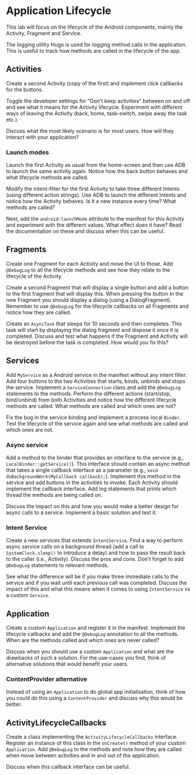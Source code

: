 # Application Lifecycle

This lab will focus on the lifecycle of the Android components, mainly the Activity, Fragment and Service.

The logging utility Hugo is used for logging method calls in the application. This is useful to track how methods are called in the lifecycle of the app.

## Activities

Create a second Activity (copy of the first) and implement click callbacks for the buttons.

Toggle the developer settings for "Don't keep activities" between on and off and see what it means for the Activity lifecycle. Experiment with different ways of leaving the Activity (back, home, task-switch, swipe away the task etc.).

Discuss what the most likely scenario is for most users. How will they interact with your application?

### Launch modes

Launch the first Activity as usual from the home-screen and then use ADB to launch the same activity again. Notice how the back button behaves and what lifecycle methods are called.

Modify the intent-filter for the first Activity to take three different Intents (using different action strings). Use ADB to launch the different Intents and notice how the Activity behaves. Is it a new instance every time? What methods are called?

Next, add the `android:launchMode` attribute to the manifest for this Activity and experiment with the different values. What effect does it have? Read the documentation on these and discuss when this can be useful.

## Fragments

Create one Fragment for each Activity and move the UI to those. Add `@DebugLog` to all the lifecycle methods and see how they relate to the lifecycle of the Activity.

Create a second Fragment that will display a single button and add a button to the first fragment that will display this. When pressing the button in the new Fragment you should display a dialog (using a DialogFragment). Remember to use `@DebugLog` for the lifecycle callbacks on all Fragments and notice how they are called.

Create an `AsyncTask` that sleeps for 10 seconds and then completes. This task will start by displaying the dialog fragment and dispose it once it is completed. Discuss and test what happens if the Fragment and Activity will be destroyed before the task is completed. How would you fix this?

## Services

Add `MyService` as a Android service in the manifest without any intent filter. Add four buttons to the two Activities that starts, binds, unbinds and stops the service. Implement a `ServiceConnection` class and add the `@DebugLog` statements to the methods. Perform the different actions (start/stop, bind/unbind) from both Activities and notice how the different lifecycle methods are called. What methods are called and which ones are not?

Fix the bug in the service binding and implement a process-local `Binder`. Test the lifecycle of the service again and see what methods are called and which ones are not.

### Async service

Add a method to the binder that provides an interface to the service (e.g., `LocalBinder::getService()`). This interface should contain an async method that takes a single callback interface as a parameter (e.g., `void doBackgroundWork(MyCallback callback);`). Implement this method in the service and add buttons in the activities to invoke. Each Activity should implement the callback interface. Add log statements that prints which thread the methods are being called on.

Discuss the impact on this and how you would make a better design for async calls to a service. Implement a basic solution and test it.

### Intent Service

Create a new services that extends `IntentService`. Find a way to perform async service calls on a background thread (add a call to `SystemClock.sleep()` to introduce a delay) and how to pass the result back to the caller (i.e., Activity). Discuss the pros and cons. Don't forget to add `@DebugLog` statements to relevant methods.

See what the difference will be if you make three immediate calls to the service and if you wait until each previous call was completed. Discuss the impact of this and what this means when it comes to using `IntentService` vs a custom `Service`.

## Application

Create a custom `Application` and register it in the manifest. Implement the lifecycle callbacks and add the `@DebugLog` annotation to all the methods. When are the methods called and which ones are never called?

Discuss when you should use a custom `Application` and what are the drawbacks of such a solution. For the use-cases you find, think of alternative solutions that would benefit your users.

### ContentProvider alternative

Instead of using an `Application` to do global app initialisation, think of how you could do this using a `ContentProvider` and discuss why this would be better.

## ActivityLifecycleCallbacks

Create a class implementing the `ActivityLifecycleCallbacks` interface. Register an instance of this class in the `onCreate()` method of your custom `Application`. Add `@DebugLog` to the methods and note how they are called when move between activities and in and out of the application.

Discuss when this callback interface can be useful.


